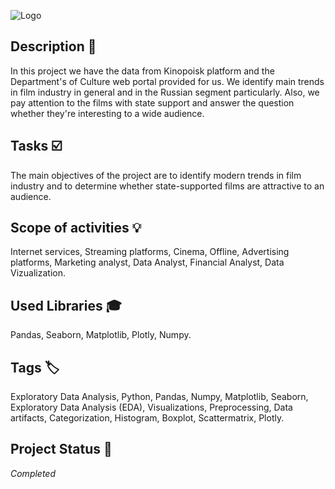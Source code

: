 ![Logo](kp_logo.jpeg)

## Description :key:
In this project we have the data from Kinopoisk platform and the Department's of Culture web portal provided for us. We identify main trends in film industry in general and in the Russian segment particularly. Also, we pay attention to the films with state support and answer the question whether they're interesting to a wide audience. 

## Tasks :ballot_box_with_check:
The main objectives of the project are to identify modern trends in film industry and to determine whether state-supported films are attractive to an audience.

## Scope of activities :bulb:
Internet services, Streaming platforms, Cinema, Offline, Advertising platforms, Marketing analyst, Data Analyst, Financial Analyst, Data Vizualization.


## Used Libraries :mortar_board:
Pandas, Seaborn, Matplotlib, Plotly, Numpy.


## Tags :label:
Exploratory Data Analysis, Python, Pandas, Numpy, Matplotlib, Seaborn, Exploratory Data Analysis (EDA), Visualizations, Preprocessing, Data artifacts, Categorization, Histogram, Boxplot, Scattermatrix, Plotly.


## Project Status :black_square_button:
_Completed_ 

